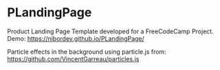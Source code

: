 # PLandingPage
Product Landing Page Template developed for a FreeCodeCamp Project.
Demo: https://nibordev.github.io/PLandingPage/

Particle effects in the background using particle.js from: https://github.com/VincentGarreau/particles.js

